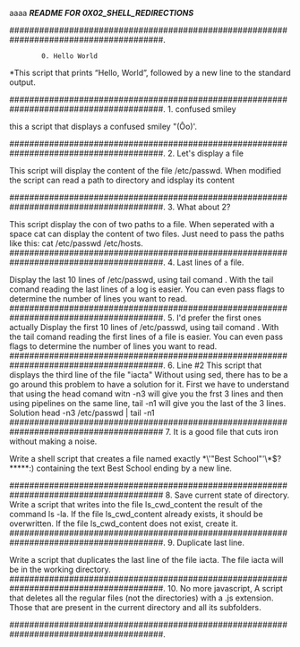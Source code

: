 aaaa		***README FOR 0X02_SHELL_REDIRECTIONS***

#######################################################################################.
		
			0. Hello World
*This script that prints “Hello, World”, followed by a new line to the standard output.

#######################################################################################.
			  1. confused smiley

this a script that displays a confused smiley "(Ôo)'.


#######################################################################################.
		       2. Let's display a file

This script  will display the content of the file /etc/passwd.
When modified the script can read a path to directory and idsplay its content

#######################################################################################.
			   3. What about 2?

This script display the con of two paths to a file.
When seperated with a space cat can display the content of two files.
Just need to pass the paths like this: cat /etc/passwd /etc/hosts.
#######################################################################################.
		       4. Last lines of a file.

Display the last 10 lines of /etc/passwd, using tail comand .
With the tail comand reading the last lines of a log is easier.
You can even pass flags to determine the number of lines you want to read.
#######################################################################################.
		5. I'd prefer the first ones actually
Display the first 10 lines of /etc/passwd, using tail comand .
With the tail comand reading the first lines of a file is easier.
You can even pass flags to determine the number of lines you want to read.
#######################################################################################.
			      6. Line #2
This  script that displays the third line of the file "iacta"
Without using sed, there has to be a go around this problem to have a 
solution for it.
First we have to understand that using the head comand witn -n3 will give you the frst 3
lines and then using pipelines on the same line, tail -n1 will give you the last of the 3 lines.
Solution head -n3 /etc/passwd | tail -n1
#######################################################################################
      7. It is a good file that cuts iron without making a noise.

Write a shell script that creates a file named exactly
 \*\\'"Best School"\'\\*$\?\*\*\*\*\*:) containing the
 text Best School ending by a new line.

#######################################################################################
		 8. Save current state of directory.
Write a script that writes into the file ls_cwd_content the result
 of the command ls -la. If the file ls_cwd_content already exists,
 it should be overwritten. If the file ls_cwd_content does not exist, create it.
#######################################################################################.
			9. Duplicate last line.

Write a script that duplicates the last line of the file iacta.
The file iacta will be in the working directory.
#######################################################################################.
			10. No more javascript,
A script that deletes all the regular files (not the directories) with a .js extension.
Those that are present in the current directory and all its subfolders.

#######################################################################################.